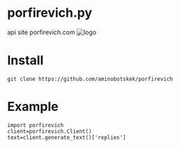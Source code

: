 # porfirevich.py
api site porfirevich.com
![logo](https://github.com/aminobotskek/porfirevich/assets/94906343/253c380f-eaf1-4937-bcb5-ec58447c0848)
# Install
```
git clone https://github.com/aminobotskek/porfirevich
```
# Example
```python3
import porfirevich
client=porfirevich.Client()
text=client.generate_text()['replies']
